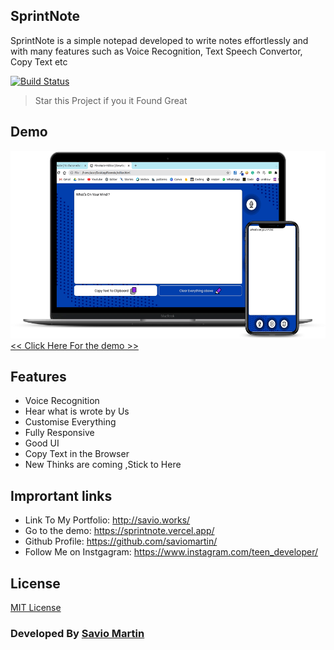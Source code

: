 ## SprintNote

SprintNote is a simple notepad developed to write notes effortlessly and with many features such as Voice Recognition, Text Speech Convertor, Copy Text etc

[![Build Status](https://travis-ci.org/joemccann/dillinger.svg?branch=master)](http://savio.works/)

> Star this Project if you it Found Great

## Demo
<a href="https://sprintnote.vercel.app/"><img src="img/flex.png" height="300px"><br><< Click Here For the demo >></a>

## Features

  - Voice Recognition<br>
  - Hear what is wrote by Us<br>
  - Customise Everything<br>
  - Fully Responsive
  - Good UI
  - Copy Text in the Browser
  - New Thinks are coming ,Stick to Here

## Imprortant links
- Link To My Portfolio: http://savio.works/
- Go to the demo: https://sprintnote.vercel.app/
- Github Profile: https://github.com/saviomartin/
- Follow Me on Instgagram: https://www.instagram.com/teen_developer/

## License
<a href="https://github.com/saviomartin/sprintnote/blob/master/LICENSE.txt">MIT License</a>

### Developed By <a href="https://www.instagram.com/teen_developer/">Savio Martin</a>
